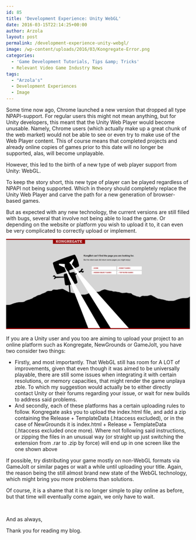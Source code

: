 ```yaml
---
id: 85
title: 'Development Experience: Unity WebGL'
date: 2016-03-15T22:14:25+00:00
author: Arzola
layout: post
permalink: /development-experience-unity-webgl/
image: /wp-content/uploads/2016/03/Kongregate-Error.png
categories:
  - 'Game Development Tutorials, Tips &amp; Tricks'
  - Relevant Video Game Industry News
tags:
  - "Arzola's"
  - Development Experiences
  - Image
---
```

Some time now ago, Chrome launched a new version that dropped all type NPAPI-support. For regular users this might not mean anything, but for Unity developers, this meant that the Unity Web Player would become unusable. Namely, Chrome users (which actually make up a great chunk of the web market) would not be able to see or even try to make use of the Web Player content. This of course means that completed projects and already online copies of games prior to this date will no longer be supported, alas, will become unplayable.

However, this led to the birth of a new type of web player support from Unity: WebGL.

To keep the story short, this new type of player can be played regardless of NPAPI not being supported. Which in theory should completely replace the Unity Web Player and carve the path for a new generation of browser-based games.

But as expected with any new technology, the current versions are still filled with bugs, several that involve not being able to load the game. Or depending on the website or platform you wish to upload it to, it can even be very complicated to correctly upload or implement.

<a href="/images/posts/2016/03/Kongregate-Error.png" target="_blank" rel="attachment noopener wp-att-86"><img class="aligncenter wp-image-86" src="/images/posts/2016/03/Kongregate-Error.png" alt="Kongregate Error"   /></a>

If you are a Unity user and you too are aiming to upload your project to an online platform such as Kongregate, NewGrounds or GameJolt, you have two consider two things:

  * Firstly, and most importantly. That WebGL still has room for A LOT of improvements, given that even though it was aimed to be universally playable, there are still some issues when integrating it with certain resolutions, or memory capacities, that might render the game unplaya zble. To which my suggestion would actually be to either directly contact Unity or their forums regarding your issue, or wait for new builds to address said problems.
  * And secondly, each of these platforms has a certain uploading rules to follow. Kongregate asks you to upload the index.html file, and add a zip containing the Release + TemplateData (.htaccess excluded), or in the case of NewGrounds it is index.html + Release + TemplateData (.htaccess excluded once more). Where not following said instructions, or zipping the files in an unusual way (or straight up just switching the extension from .rar to .zip by force) will end up in one screen like the one shown above

If possible, try distributing your game mostly on non-WebGL formats via GameJolt or similar pages or wait a while until uploading your title. Again, the reason being the still almost brand new state of the WebGL technology, which might bring you more problems than solutions.

Of course, it is a shame that it is no longer simple to play online as before, but that time will eventually come again, we only have to wait.

&nbsp;

And as always,

Thank you for reading my blog.

<!-- AddThis Advanced Settings generic via filter on the_content -->

<!-- AddThis Share Buttons generic via filter on the_content -->